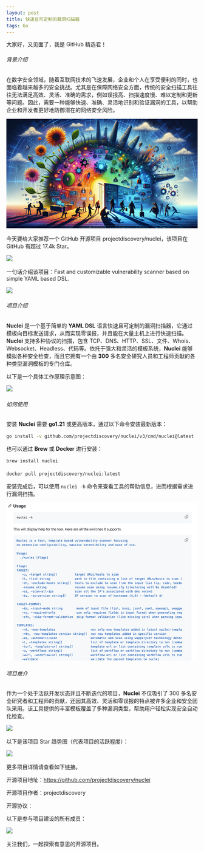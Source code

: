 ```yaml
---
layout: post
title: 快速且可定制的漏洞扫描器
tags: Go
---
```


大家好，又见面了，我是 GitHub 精选君！

###### 背景介绍

在数字安全领域，随着互联网技术的飞速发展，企业和个人在享受便利的同时，也面临着越来越多的安全挑战。尤其是在保障网络安全方面，传统的安全扫描工具往往无法满足高效、灵活、准确的需求，例如误报高、扫描速度慢、难以定制和更新等问题。因此，需要一种能够快速、准确、灵活地识别和验证漏洞的工具，以帮助企业和开发者更好地防御潜在的网络安全风险。

![](https://raw.githubusercontent.com/ZhuPeng/pic/master/mac/compress_tmp-d37c8976a3de278ef9addb8c2de573ca.png)

今天要给大家推荐一个 GitHub 开源项目 projectdiscovery/nuclei，该项目在 GitHub 有超过 17.4k Star。

![](https://stats.deeptrain.net/repo/projectdiscovery/nuclei)

一句话介绍该项目：Fast and customizable vulnerability scanner based on simple YAML based DSL.



![](https://raw.githubusercontent.com/projectdiscovery/nuclei/master/static/nuclei-logo.png)

###### 项目介绍

**Nuclei** 是一个基于简单的 **YAML DSL** 语言快速且可定制的漏洞扫描器，它通过模板向目标发送请求，从而实现零误报，并且能在大量主机上进行快速扫描。**Nuclei** 支持多种协议的扫描，包含 TCP、DNS、HTTP、SSL、文件、Whois、Websocket、Headless、代码等。依托于强大和灵活的模板系统，**Nuclei** 能够模拟各种安全检查，而且它拥有一个由 **300** 多名安全研究人员和工程师贡献的各种类型漏洞模板的专门仓库。

以下是一个具体工作原理示意图：

![](https://raw.githubusercontent.com/projectdiscovery/nuclei/master/static/nuclei-flow.jpg)

###### 如何使用

安装 **Nuclei** 需要 **go1.21** 或更高版本，通过以下命令安装最新版本：

```sh
go install -v github.com/projectdiscovery/nuclei/v3/cmd/nuclei@latest
```

也可以通过 **Brew** 或 **Docker** 进行安装：

```sh
brew install nuclei

docker pull projectdiscovery/nuclei:latest
```

安装完成后，可以使用 `nuclei -h` 命令来查看工具的帮助信息，进而根据需求进行漏洞扫描。

![](https://raw.githubusercontent.com/ZhuPeng/pic/master/images/compress_image-20240519230326294.png)

###### 项目推介

作为一个处于活跃开发状态并且不断迭代的项目，**Nuclei** 不仅吸引了 300 多名安全研究者和工程师的贡献，还因其高效、灵活和零误报的特点被许多企业和安全团队采用。该工具提供的丰富模板覆盖了多种漏洞类型，帮助用户轻松实现安全自动化检查。

![](https://raw.githubusercontent.com/projectdiscovery/nuclei/master/static/check-nuclei-documentation.png)

以下是该项目 Star 趋势图（代表项目的活跃程度）：

![](https://api.star-history.com/svg?repos=projectdiscovery/nuclei&type=Timeline)

更多项目详情请查看如下链接。

开源项目地址：https://github.com/projectdiscovery/nuclei 

开源项目作者：projectdiscovery

开源协议：

以下是参与项目建设的所有成员：

![](https://contrib.rocks/image?repo=projectdiscovery/nuclei)

关注我们，一起探索有意思的开源项目。

